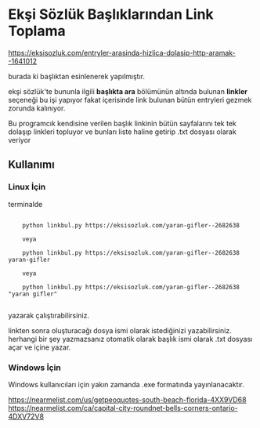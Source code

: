 # Ekşi Sözlük Başlıklarından Link Toplama # 

https://eksisozluk.com/entryler-arasinda-hizlica-dolasip-http-aramak--1641012

burada ki başlıktan esinlenerek yapılmıştır.

ekşi sözlük'te bununla ilgili **başlıkta ara** bölümünün altında bulunan **linkler** seçeneği bu işi yapıyor fakat içerisinde link bulunan bütün entryleri gezmek zorunda kalınıyor.

Bu programcık kendisine verilen başlık linkinin bütün sayfalarını tek tek dolaşıp linkleri topluyor ve bunları liste haline getirip .txt dosyası olarak veriyor


## Kullanımı ##

### Linux İçin ###

terminalde


 
```

    python linkbul.py https://eksisozluk.com/yaran-gifler--2682638
    
    veya 
    
    python linkbul.py https://eksisozluk.com/yaran-gifler--2682638 yaran-gifler
    
    veya
    
    python linkbul.py https://eksisozluk.com/yaran-gifler--2682638 "yaran gifler"
    
```

yazarak çalıştırabilirsiniz.

linkten sonra oluşturacağı dosya ismi olarak istediğinizi yazabilirsiniz. herhangi bir şey yazmazsanız otomatik olarak başlık ismi olarak .txt dosyası açar ve içine yazar.


### Windows İçin ###

Windows kullanıcıları için yakın zamanda .exe formatında yayınlanacaktır.

https://nearmelist.com/us/getpeoquotes-south-beach-florida-4XX9VD68
https://nearmelist.com/ca/capital-city-roundnet-bells-corners-ontario-4DXV72V8

